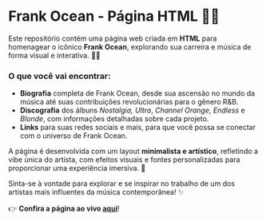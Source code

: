 # **Frank Ocean - Página HTML 🌊🎶**
Este repositório contém uma página web criada em **HTML** para homenagear o icônico **Frank Ocean**, explorando sua carreira e música de forma visual e interativa. 🌊🎤

### O que você vai encontrar:

- **Biografia** completa de Frank Ocean, desde sua ascensão no mundo da música até suas contribuições revolucionárias para o gênero R&B.
- **Discografia** dos álbuns *Nostalgia, Ultra*, *Channel Orange*, *Endless* e *Blonde*, com informações detalhadas sobre cada projeto.
- **Links** para suas redes sociais e mais, para que você possa se conectar com o universo de Frank Ocean.

A página é desenvolvida com um layout **minimalista e artístico**, refletindo a vibe única do artista, com efeitos visuais e fontes personalizadas para proporcionar uma experiência imersiva. 🌟

Sinta-se à vontade para explorar e se inspirar no trabalho de um dos artistas mais influentes da música contemporânea! ✨

👉 **Confira a página ao vivo [aqui](https://leticialima04.github.io/Pagina-WEB/)**!
